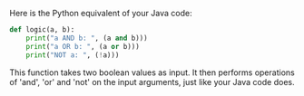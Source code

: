 Here is the Python equivalent of your Java code:

```python
def logic(a, b):
    print("a AND b: ", (a and b)))
    print("a OR b: ", (a or b)))
    print("NOT a: ", (!a)))
```

This function takes two boolean values as input. It then performs operations of 'and', 'or' and 'not' on the input arguments, just like your Java code does.
